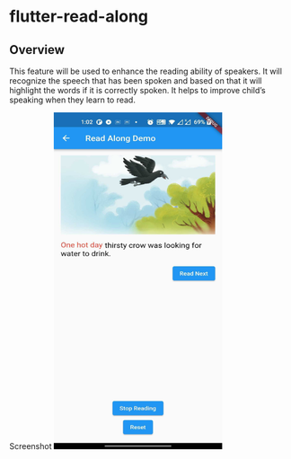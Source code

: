 # flutter-read-along

## Overview
This feature will be used to enhance the reading ability of speakers. It will recognize the speech that has been spoken and based on that it will highlight the words if it is correctly spoken. It helps to improve child’s speaking when they learn to read.


Screenshot
<img src="example_1.jpg" width="300" height="600">
